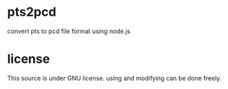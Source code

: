 # pts2pcd
convert pts to pcd file format using node.js

# license
This source is under GNU license. using and modifying can be done freely.
